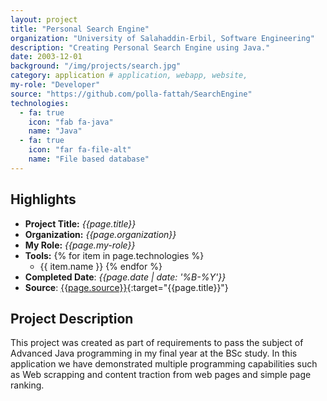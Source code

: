 ```yaml
---
layout: project
title: "Personal Search Engine"
organization: "University of Salahaddin-Erbil, Software Engineering"
description: "Creating Personal Search Engine using Java."
date: 2003-12-01
background: "/img/projects/search.jpg"
category: application # application, webapp, website,
my-role: "Developer"
source: "https://github.com/polla-fattah/SearchEngine"
technologies:
  - fa: true
    icon: "fab fa-java"
    name: "Java"
  - fa: true
    icon: "far fa-file-alt"
    name: "File based database"
---
```

<style>
  ul p {
  margin-bottom: 2px;
  margin-top: 2px;
}
</style>
## Highlights

- **Project Title:** _{{page.title}}_
- **Organization:** _{{page.organization}}_
- **My Role:** _{{page.my-role}}_
- **Tools:** 
  {% for item in page.technologies %}
    - {{ item.name }}
  {% endfor %}
- **Completed Date**: _{{page.date  | date: '%B-%Y'}}_
- **Source**: [{{page.source}}]({{page.source}}){:target="{{page.title}}"}

## Project Description

This project was created as part of requirements to pass the subject of Advanced Java programming in my final year at the BSc study. In this application we have demonstrated multiple programming capabilities such as Web scrapping and content traction from web pages and simple page ranking.
